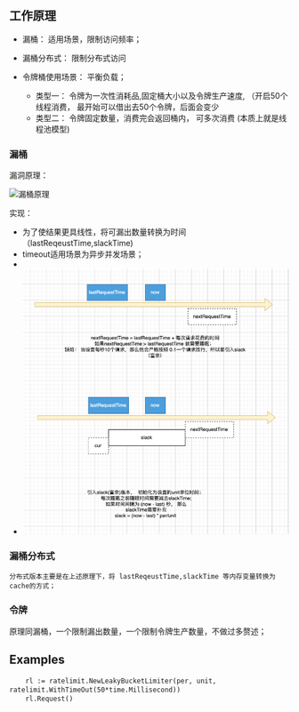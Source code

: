 ## 工作原理

- 漏桶： 适用场景，限制访问频率；
- 漏桶分布式： 限制分布式访问
- 令牌桶使用场景： 平衡负载；

  - 类型一： 令牌为一次性消耗品,固定桶大小以及令牌生产速度, （开启50个线程消费， 最开始可以借出去50个令牌，后面会变少
  - 类型二： 令牌固定数量，消费完会返回桶内， 可多次消费 (本质上就是线程池模型)

### 漏桶

漏洞原理：

![漏桶原理](doc/1691031553209.png)

实现：

- 为了使结果更具线性，将可漏出数量转换为时间 （lastReqeustTime,slackTime)
- timeout适用场景为异步并发场景；
- 
- ![img](./doc/p2.png)

### 漏桶分布式

    分布式版本主要是在上述原理下，将 lastReqeustTime,slackTime 等内存变量转换为cache的方式；

### 令牌

原理同漏桶，一个限制漏出数量，一个限制令牌生产数量，不做过多赘述；

## Examples

```
	rl := ratelimit.NewLeakyBucketLimiter(per, unit, ratelimit.WithTimeOut(50*time.Millisecond))
	rl.Request()
```
